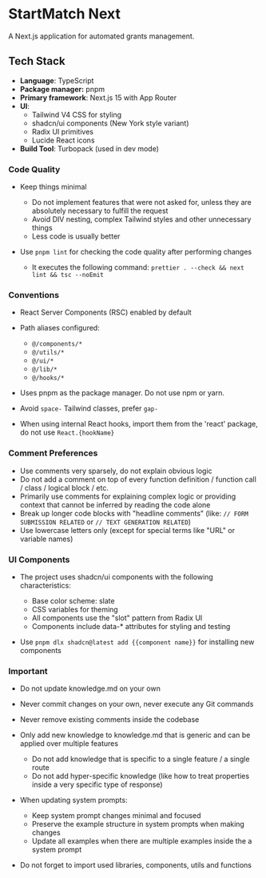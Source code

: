 # StartMatch Next

A Next.js application for automated grants management.

## Tech Stack

- **Language**: TypeScript
- **Package manager:** pnpm
- **Primary framework**: Next.js 15 with App Router
- **UI**:
  - Tailwind V4 CSS for styling
  - shadcn/ui components (New York style variant)
  - Radix UI primitives
  - Lucide React icons
- **Build Tool**: Turbopack (used in dev mode)

### Code Quality

- Keep things minimal
  - Do not implement features that were not asked for, unless they are absolutely necessary to fulfill the request
  - Avoid DIV nesting, complex Tailwind styles and other unnecessary things
  - Less code is usually better

- Use `pnpm lint` for checking the code quality after performing changes
  - It executes the following command: `prettier . --check && next lint && tsc --noEmit`

### Conventions

- React Server Components (RSC) enabled by default

- Path aliases configured:
  - `@/components/*`
  - `@/utils/*`
  - `@/ui/*`
  - `@/lib/*`
  - `@/hooks/*`

- Uses pnpm as the package manager. Do not use npm or yarn.

- Avoid `space-` Tailwind classes, prefer `gap-`

- When using internal React hooks, import them from the 'react' package, do not use `React.{hookName}`

### Comment Preferences

- Use comments very sparsely, do not explain obvious logic
- Do not add a comment on top of every function definition / function call / class / logical block / etc.
- Primarily use comments for explaining complex logic or providing context that cannot be inferred by reading the code alone
- Break up longer code blocks with "headline comments" (like: `// FORM SUBMISSION RELATED` or `// TEXT GENERATION RELATED`)
- Use lowercase letters only (except for special terms like "URL" or variable names)

### UI Components

- The project uses shadcn/ui components with the following characteristics:
  - Base color scheme: slate
  - CSS variables for theming
  - All components use the "slot" pattern from Radix UI
  - Components include data-* attributes for styling and testing

- Use `pnpm dlx shadcn@latest add {{component name}}` for installing new components

### Important

- Do not update knowledge.md on your own

- Never commit changes on your own, never execute any Git commands

- Never remove existing comments inside the codebase

- Only add new knowledge to knowledge.md that is generic and can be applied over multiple features
  - Do not add knowledge that is specific to a single feature / a single route
  - Do not add hyper-specific knowledge (like how to treat properties inside a very specific type of response)

- When updating system prompts:
  - Keep system prompt changes minimal and focused
  - Preserve the example structure in system prompts when making changes
  - Update all examples when there are multiple examples inside the a system prompt

- Do not forget to import used libraries, components, utils and functions
